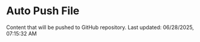 # Auto Push File

Content that will be pushed to GitHub repository.
Last updated: 06/28/2025, 07:15:32 AM